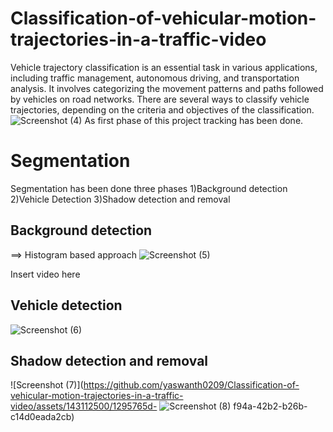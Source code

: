 # Classification-of-vehicular-motion-trajectories-in-a-traffic-video
Vehicle trajectory classification is an essential task in various applications, including traffic management, autonomous driving, and transportation analysis. It involves categorizing the movement patterns and paths followed by vehicles on road networks. There are several ways to classify vehicle trajectories, depending on the criteria and objectives of the classification. 
![Screenshot (4)](https://github.com/yaswanth0209/Classification-of-vehicular-motion-trajectories-in-a-traffic-video/assets/143112500/04d8d85d-6458-4e9f-8781-699b4ba40f31)
As first phase of this project tracking has been done.
# Segmentation
Segmentation has been done three phases
1)Background detection
2)Vehicle Detection
3)Shadow detection and removal
## Background detection
==> Histogram based approach
![Screenshot (5)](https://github.com/yaswanth0209/Classification-of-vehicular-motion-trajectories-in-a-traffic-video/assets/143112500/360416a4-47e1-4db6-9d20-bb799aeb0d97)

Insert video here
## Vehicle detection
![Screenshot (6)](https://github.com/yaswanth0209/Classification-of-vehicular-motion-trajectories-in-a-traffic-video/assets/143112500/4bb99f52-af52-4883-9dad-0728ecfa7648)
## Shadow detection and removal
![Screenshot (7)](https://github.com/yaswanth0209/Classification-of-vehicular-motion-trajectories-in-a-traffic-video/assets/143112500/1295765d-
![Screenshot (8)](https://github.com/yaswanth0209/Classification-of-vehicular-motion-trajectories-in-a-traffic-video/assets/143112500/997b418d-6108-4074-a2b9-e808f17fb182)
f94a-42b2-b26b-c14d0eada2cb)
